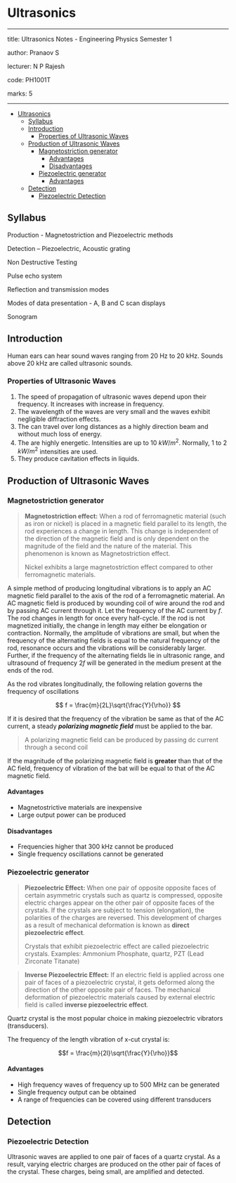 # Ultrasonics

---

title: Ultrasonics Notes - Engineering Physics Semester 1

author: Pranaov S

lecturer: N P Rajesh

code: PH1001T

marks: 5

---

<!--toc:start-->
- [Ultrasonics](#ultrasonics)
  - [Syllabus](#syllabus)
  - [Introduction](#introduction)
    - [Properties of Ultrasonic Waves](#properties-of-ultrasonic-waves)
  - [Production of Ultrasonic Waves](#production-of-ultrasonic-waves)
    - [Magnetostriction generator](#magnetostriction-generator)
      - [Advantages](#advantages)
      - [Disadvantages](#disadvantages)
    - [Piezoelectric generator](#piezoelectric-generator)
      - [Advantages](#advantages)
  - [Detection](#detection)
    - [Piezoelectric Detection](#piezoelectric-detection)
<!--toc:end-->

## Syllabus

Production - Magnetostriction and Piezoelectric methods

Detection – Piezoelectric, Acoustic grating

Non Destructive Testing

Pulse echo system

Reflection and transmission modes

Modes of data presentation - A, B and C scan displays

Sonogram

## Introduction

Human ears can hear sound waves ranging from 20 Hz to 20 kHz.
Sounds above 20 kHz are called ultrasonic sounds.

### Properties of Ultrasonic Waves

1. The speed of propagation of ultrasonic waves depend upon their frequency. It increases with increase in frequency.
2. The wavelength of the waves are very small and the waves exhibit negligible diffraction effects.
3. The can travel over long distances as a highly direction beam and without much loss of energy.
4. The are highly energetic. Intensities are up to $10~kW/m^{2}$. Normally, 1 to 2 $kW/m^{2}$ intensities are used.
5. They produce cavitation effects in liquids.

## Production of Ultrasonic Waves

### Magnetostriction generator

> **Magnetostriction effect:**
> When a rod of ferromagnetic material (such as iron or nickel) is placed in a magnetic field parallel to its length,
> the rod experiences a change in length.
> This change is independent of the direction of the magnetic field and is only dependent on the magnitude of the field and the nature of the material.
> This phenomenon is known as Magnetostriction effect.
>
> Nickel exhibits a large magnetostriction effect compared to other ferromagnetic materials.

A simple method of producing longitudinal vibrations is to apply an AC magnetic field parallel to the axis of the rod of a ferromagnetic material.
An AC magnetic field is produced by wounding coil of wire around the rod and by passing AC current through it.
Let the frequency of the AC current by $f$.
The rod changes in length for once every half-cycle.
If the rod is not magnetized initially, the change in length may either be elongation or contraction.
Normally, the amplitude of vibrations are small,
but when the frequency of the alternating fields is equal to the natural frequency of the rod,
resonance occurs and the vibrations will be considerably larger.
Further, if the frequency of the alternating fields lie in ultrasonic range,
and ultrasound of frequency $2f$ will be generated in the medium present at the ends of the rod.

As the rod vibrates longitudinally, the following relation governs the frequency of oscillations

$$
f = \frac{m}{2L}\sqrt{\frac{Y}{\rho}}
$$

If it is desired that the frequency of the vibration be same as that of the AC current, a steady ***polarizing magnetic field*** must be applied to the bar.

> A polarizing magnetic field can be produced by passing dc current through a second coil

If the magnitude of the polarizing magnetic field is **greater** than that of the AC field,
frequency of vibration of the bat will be equal to that of the AC magnetic field.

#### Advantages

- Magnetostrictive materials are inexpensive
- Large output power can be produced

#### Disadvantages

- Frequencies higher that 300 kHz cannot be produced
- Single frequency oscillations cannot be generated

### Piezoelectric generator

> **Piezoelectric Effect:**
> When one pair of opposite opposite faces of certain asymmetric crystals such as quartz is compressed,
> opposite electric charges appear on the other pair of opposite faces of the crystals.
> If the crystals are subject to tension (elongation),
> the polarities of the charges are reversed.
> This development of charges as a result of mechanical deformation is known as **direct piezoelectric effect**.
>
> Crystals that exhibit piezoelectric effect are called piezoelectric crystals.
> Examples: Ammonium Phosphate, quartz, PZT (Lead Zirconate Titanate)

> **Inverse Piezoelectric Effect:**
> If an electric field is applied across one pair of faces of a piezoelectric crystal,
> it gets deformed along the direction of the other opposite pair of faces.
> The mechanical deformation of piezoelectric materials caused by external electric field is called **inverse piezoelectric effect**.

Quartz crystal is the most popular choice in making piezoelectric vibrators (transducers).

The frequency of the length vibration of x-cut crystal is:

$$f = \frac{m}{2l}\sqrt{\frac{Y}{\rho}}$$

#### Advantages

- High frequency waves of frequency up to 500 MHz can be generated
- Single frequency output can be obtained
- A range of frequencies can be covered using different transducers

## Detection

### Piezoelectric Detection

Ultrasonic waves are applied to one pair of faces of a quartz crystal.
As a result, varying electric charges are produced on the other pair of faces of the crystal.
These charges, being small, are amplified and detected.

